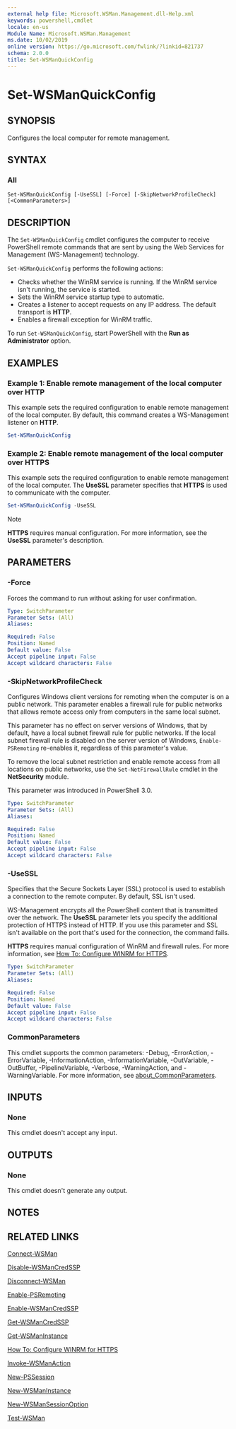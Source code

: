```yaml
---
external help file: Microsoft.WSMan.Management.dll-Help.xml
keywords: powershell,cmdlet
locale: en-us
Module Name: Microsoft.WSMan.Management
ms.date: 10/02/2019
online version: https://go.microsoft.com/fwlink/?linkid=821737
schema: 2.0.0
title: Set-WSManQuickConfig
---
```


# Set-WSManQuickConfig

## SYNOPSIS
Configures the local computer for remote management.

## SYNTAX

### All

```
Set-WSManQuickConfig [-UseSSL] [-Force] [-SkipNetworkProfileCheck] [<CommonParameters>]
```

## DESCRIPTION

The `Set-WSManQuickConfig` cmdlet configures the computer to receive PowerShell remote commands that
are sent by using the Web Services for Management (WS-Management) technology.

`Set-WSManQuickConfig` performs the following actions:

- Checks whether the WinRM service is running. If the WinRM service isn't running, the service is
  started.
- Sets the WinRM service startup type to automatic.
- Creates a listener to accept requests on any IP address. The default transport is **HTTP**.
- Enables a firewall exception for WinRM traffic.

To run `Set-WSManQuickConfig`, start PowerShell with the **Run as Administrator** option.

## EXAMPLES

### Example 1: Enable remote management of the local computer over HTTP

This example sets the required configuration to enable remote management of the local computer. By
default, this command creates a WS-Management listener on **HTTP**.

```powershell
Set-WSManQuickConfig
```

### Example 2: Enable remote management of the local computer over HTTPS

This example sets the required configuration to enable remote management of the local computer. The
**UseSSL** parameter specifies that **HTTPS** is used to communicate with the computer.

```powershell
Set-WSManQuickConfig -UseSSL
```

> [!NOTE]
> **HTTPS** requires manual configuration. For more information, see the **UseSSL** parameter's
> description.

## PARAMETERS

### -Force

Forces the command to run without asking for user confirmation.

```yaml
Type: SwitchParameter
Parameter Sets: (All)
Aliases:

Required: False
Position: Named
Default value: False
Accept pipeline input: False
Accept wildcard characters: False
```

### -SkipNetworkProfileCheck

Configures Windows client versions for remoting when the computer is on a public network. This
parameter enables a firewall rule for public networks that allows remote access only from computers
in the same local subnet.

This parameter has no effect on server versions of Windows, that by default, have a local subnet
firewall rule for public networks. If the local subnet firewall rule is disabled on the server
version of Windows, `Enable-PSRemoting` re-enables it, regardless of this parameter's value.

To remove the local subnet restriction and enable remote access from all locations on public
networks, use the `Set-NetFirewallRule` cmdlet in the **NetSecurity** module.

This parameter was introduced in PowerShell 3.0.

```yaml
Type: SwitchParameter
Parameter Sets: (All)
Aliases:

Required: False
Position: Named
Default value: False
Accept pipeline input: False
Accept wildcard characters: False
```

### -UseSSL

Specifies that the Secure Sockets Layer (SSL) protocol is used to establish a connection to the
remote computer. By default, SSL isn't used.

WS-Management encrypts all the PowerShell content that is transmitted over the network. The
**UseSSL** parameter lets you specify the additional protection of HTTPS instead of HTTP. If you use
this parameter and SSL isn't available on the port that's used for the connection, the command
fails.

**HTTPS** requires manual configuration of WinRM and firewall rules. For more information, see
[How To: Configure WINRM for HTTPS](https://support.microsoft.com/en-us/help/2019527/how-to-configure-winrm-for-https).

```yaml
Type: SwitchParameter
Parameter Sets: (All)
Aliases:

Required: False
Position: Named
Default value: False
Accept pipeline input: False
Accept wildcard characters: False
```

### CommonParameters

This cmdlet supports the common parameters: -Debug, -ErrorAction, -ErrorVariable,
-InformationAction, -InformationVariable, -OutVariable, -OutBuffer, -PipelineVariable, -Verbose,
-WarningAction, and -WarningVariable. For more information, see [about_CommonParameters](https://go.microsoft.com/fwlink/?LinkID=113216).

## INPUTS

### None

This cmdlet doesn't accept any input.

## OUTPUTS

### None

This cmdlet doesn't generate any output.

## NOTES

## RELATED LINKS

[Connect-WSMan](Connect-WSMan.md)

[Disable-WSManCredSSP](Disable-WSManCredSSP.md)

[Disconnect-WSMan](Disconnect-WSMan.md)

[Enable-PSRemoting](../Microsoft.PowerShell.Core/Enable-PSRemoting.md)

[Enable-WSManCredSSP](Enable-WSManCredSSP.md)

[Get-WSManCredSSP](Get-WSManCredSSP.md)

[Get-WSManInstance](Get-WSManInstance.md)

[How To: Configure WINRM for HTTPS](https://support.microsoft.com/en-us/help/2019527/how-to-configure-winrm-for-https)

[Invoke-WSManAction](Invoke-WSManAction.md)

[New-PSSession](../Microsoft.PowerShell.Core/New-PSSession.md)

[New-WSManInstance](New-WSManInstance.md)

[New-WSManSessionOption](New-WSManSessionOption.md)

[Test-WSMan](Test-WSMan.md)
